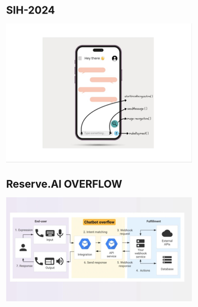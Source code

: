 # SIH-2024


![1](https://github.com/NINJAHATTORI004/SIH-2024/blob/main/ssss.jpg)   
# Reserve.AI OVERFLOW
![2](https://github.com/NINJAHATTORI004/SIH-2024/blob/main/bot%20overflow.jpg
)  
